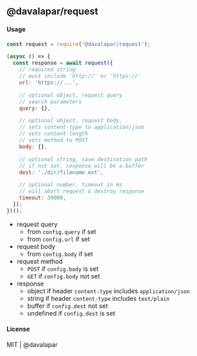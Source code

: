 
## @davalapar/request

#### Usage

```js
const request = require('@davalapar/request');

(async () => {
  const response = await request({
    // required string
    // must include 'http://' or 'https://'
    url: 'https://...',

    // optional object, request query
    // search parameters
    query: {},

    // optional object, request body,
    // sets content-type to application/json
    // sets content-length
    // sets method to POST
    body: {},

    // optional string, save destination path
    // if not set, response will be a buffer
    dest: './dir/filename.ext',

    // optional number, timeout in ms
    // will abort request & destroy response
    timeout: 30000,
  });
})();
```

- request query
  - from `config.query` if set
  - from `config.url` if set
- request body
  - from `config.body` if set
- request method
  - `POST` if `config.body` is set
  - `GET` if `config.body` not set
- response
  - object if header `content-type` includes `application/json`
  - string if header `content-type` includes `text/plain`
  - buffer if `config.dest` not set
  - undefined if `config.dest` is set

#### License

MIT | @davalapar